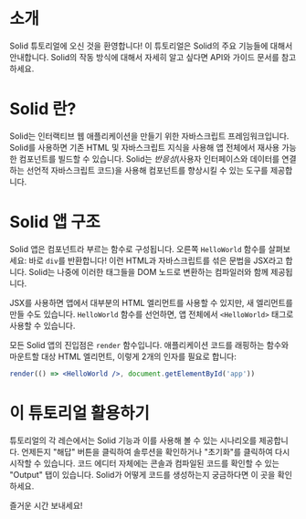 # 소개

Solid 튜토리얼에 오신 것을 환영합니다! 이 튜토리얼은 Solid의 주요 기능들에 대해서 안내합니다. Solid의 작동 방식에 대해서 자세히 알고 싶다면 API와 가이드 문서를 참고하세요.

# Solid 란?
Solid는 인터랙티브 웹 애플리케이션을 만들기 위한 자바스크립트 프레임워크입니다.
Solid를 사용하면 기존 HTML 및 자바스크립트 지식을 사용해 앱 전체에서 재사용 가능한 컴포넌트를 빌드할 수 있습니다.
Solid는 _반응성_(사용자 인터페이스와 데이터를 연결하는 선언적 자바스크립트 코드)을 사용해 컴포넌트를 향상시킬 수 있는 도구를 제공합니다.

# Solid 앱 구조

Solid 앱은 컴포넌트라 부르는 함수로 구성됩니다. 오른쪽 `HelloWorld` 함수를 살펴보세요: 바로 `div`를 반환합니다! 이런 HTML과 자바스크립트를 섞은 문법을 JSX라고 합니다. Solid는 나중에 이러한 태그들을 DOM 노드로 변환하는 컴파일러와 함께 제공됩니다.

JSX를 사용하면 앱에서 대부분의 HTML 엘리먼트를 사용할 수 있지만, 새 엘리먼트를 만들 수도 있습니다. `HelloWorld` 함수를 선언하면, 앱 전체에서 `<HelloWorld>` 태그로 사용할 수 있습니다.

모든 Solid 앱의 진입점은 `render` 함수입니다. 애플리케이션 코드를 래핑하는 함수와 마운트할 대상 HTML 엘리먼트, 이렇게 2개의 인자를 필요로 합니다:
```jsx
render(() => <HelloWorld />, document.getElementById('app'))
```

# 이 튜토리얼 활용하기

튜토리얼의 각 레슨에서는 Solid 기능과 이를 사용해 볼 수 있는 시나리오를 제공합니다. 언제든지 "해답" 버튼을 클릭하여 솔루션을 확인하거나 "초기화"를 클릭하여 다시 시작할 수 있습니다. 코드 에디터 자체에는 콘솔과 컴파일된 코드를 확인할 수 있는 "Output" 탭이 있습니다. Solid가 어떻게 코드를 생성하는지 궁금하다면 이 곳을 확인하세요.

즐거운 시간 보내세요!
